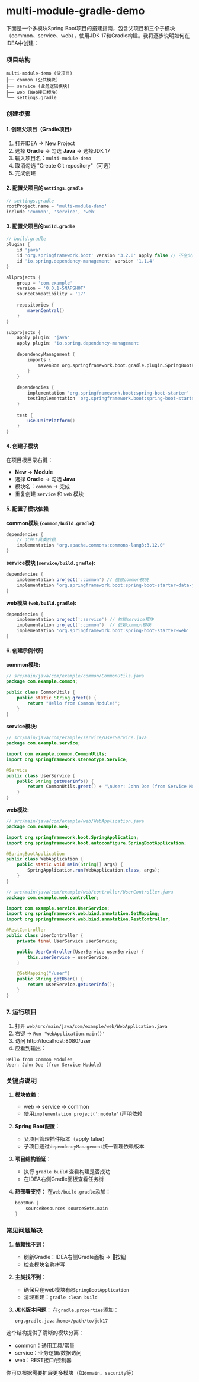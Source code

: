 # multi-module-gradle-demo

下面是一个多模块Spring Boot项目的搭建指南，包含父项目和三个子模块（common、service、web），使用JDK 17和Gradle构建。我将逐步说明如何在IDEA中创建：

### 项目结构
```
multi-module-demo (父项目)
├── common (公共模块)
├── service (业务逻辑模块)
├── web (Web接口模块)
└── settings.gradle
```

### 创建步骤

#### 1. 创建父项目（Gradle项目）
1. 打开IDEA → New Project
2. 选择 **Gradle** → 勾选 **Java** → 选择JDK 17
3. 输入项目名：`multi-module-demo`
4. 取消勾选 "Create Git repository"（可选）
5. 完成创建

#### 2. 配置父项目的`settings.gradle`
```groovy
// settings.gradle
rootProject.name = 'multi-module-demo'
include 'common', 'service', 'web'
```

#### 3. 配置父项目的`build.gradle`
```groovy
// build.gradle
plugins {
    id 'java'
    id 'org.springframework.boot' version '3.2.0' apply false // 不在父项目应用
    id 'io.spring.dependency-management' version '1.1.4'
}

allprojects {
    group = 'com.example'
    version = '0.0.1-SNAPSHOT'
    sourceCompatibility = '17'
    
    repositories {
        mavenCentral()
    }
}

subprojects {
    apply plugin: 'java'
    apply plugin: 'io.spring.dependency-management'
    
    dependencyManagement {
        imports {
            mavenBom org.springframework.boot.gradle.plugin.SpringBootPlugin.BOM_COORDINATES
        }
    }
    
    dependencies {
        implementation 'org.springframework.boot:spring-boot-starter'
        testImplementation 'org.springframework.boot:spring-boot-starter-test'
    }
    
    test {
        useJUnitPlatform()
    }
}
```

#### 4. 创建子模块
在项目根目录右键：
- **New → Module**
- 选择 **Gradle** → 勾选 **Java**
- 模块名：`common` → 完成
- 重复创建 `service` 和 `web` 模块

#### 5. 配置子模块依赖

**common模块 (`common/build.gradle`):**
```groovy
dependencies {
    // 公共工具类依赖
    implementation 'org.apache.commons:commons-lang3:3.12.0'
}
```

**service模块 (`service/build.gradle`):**
```groovy
dependencies {
    implementation project(':common') // 依赖common模块
    implementation 'org.springframework.boot:spring-boot-starter-data-jpa'
}
```

**web模块 (`web/build.gradle`):**
```groovy
dependencies {
    implementation project(':service') // 依赖service模块
    implementation project(':common')  // 依赖common模块
    implementation 'org.springframework.boot:spring-boot-starter-web'
}
```

#### 6. 创建示例代码

**common模块:**
```java
// src/main/java/com/example/common/CommonUtils.java
package com.example.common;

public class CommonUtils {
    public static String greet() {
        return "Hello from Common Module!";
    }
}
```

**service模块:**
```java
// src/main/java/com/example/service/UserService.java
package com.example.service;

import com.example.common.CommonUtils;
import org.springframework.stereotype.Service;

@Service
public class UserService {
    public String getUserInfo() {
        return CommonUtils.greet() + "\nUser: John Doe (from Service Module)";
    }
}
```

**web模块:**
```java
// src/main/java/com/example/web/WebApplication.java
package com.example.web;

import org.springframework.boot.SpringApplication;
import org.springframework.boot.autoconfigure.SpringBootApplication;

@SpringBootApplication
public class WebApplication {
    public static void main(String[] args) {
        SpringApplication.run(WebApplication.class, args);
    }
}

// src/main/java/com/example/web/controller/UserController.java
package com.example.web.controller;

import com.example.service.UserService;
import org.springframework.web.bind.annotation.GetMapping;
import org.springframework.web.bind.annotation.RestController;

@RestController
public class UserController {
    private final UserService userService;

    public UserController(UserService userService) {
        this.userService = userService;
    }

    @GetMapping("/user")
    public String getUser() {
        return userService.getUserInfo();
    }
}
```

### 7. 运行项目
1. 打开 `web/src/main/java/com/example/web/WebApplication.java`
2. 右键 → `Run 'WebApplication.main()'`
3. 访问 http://localhost:8080/user
4. 应看到输出：
```
Hello from Common Module!
User: John Doe (from Service Module)
```

### 关键点说明
1. **模块依赖**：
    - web → service → common
    - 使用`implementation project(':module')`声明依赖

2. **Spring Boot配置**：
    - 父项目管理插件版本（apply false）
    - 子项目通过`dependencyManagement`统一管理依赖版本

3. **项目结构验证**：
    - 执行 `gradle build` 查看构建是否成功
    - 在IDEA右侧Gradle面板查看任务树

4. **热部署支持**：
   在`web/build.gradle`添加：
   ```groovy
   bootRun {
       sourceResources sourceSets.main
   }
   ```

### 常见问题解决
1. **依赖找不到**：
    - 刷新Gradle：IDEA右侧Gradle面板 → 🔄按钮
    - 检查模块名称拼写

2. **主类找不到**：
    - 确保只在web模块有`@SpringBootApplication`
    - 清理重建：`gradle clean build`

3. **JDK版本问题**：
   在`gradle.properties`添加：
   ```
   org.gradle.java.home=/path/to/jdk17
   ```

这个结构提供了清晰的模块分离：
- common：通用工具/常量
- service：业务逻辑/数据访问
- web：REST接口/控制器

你可以根据需要扩展更多模块（如`domain`、`security`等）